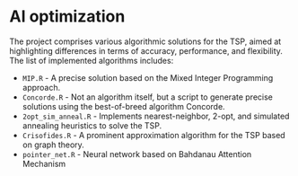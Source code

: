 # AI optimization

The project comprises various algorithmic solutions for the TSP, aimed at highlighting differences 
in terms of accuracy, performance, and flexibility. The list of implemented algorithms includes:

- `MIP.R` - A precise solution based on the Mixed Integer Programming approach.
- `Concorde.R` - Not an algorithm itself, but a script to generate precise solutions using the best-of-breed algorithm Concorde.
- `2opt_sim_anneal.R` - Implements nearest-neighbor, 2-opt, and simulated annealing heuristics to solve the TSP.
- `Crisofides.R` - A prominent approximation algorithm for the TSP based on graph theory.
- `pointer_net.R` - Neural network based on Bahdanau Attention Mechanism

